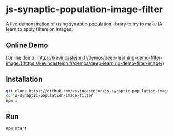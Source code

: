 # js-synaptic-population-image-filter

A live demonstration of using [synaptic-population](https://github.com/kevincastejon/js-synaptic-population) library to try to make IA learn to apply filters on images.

## Online Demo

[Online demo : https://kevincastejon.fr/demos/deep-learning-demo-filter-image/](https://kevincastejon.fr/demos/deep-learning-demo-filter-image/)

## Installation

```bash
git clone https://github.com/kevincastejon/js-synaptic-population-image-filter.git
cd js-synaptic-population-image-filter
npm i
```

## Run

```bash
npm start
```
